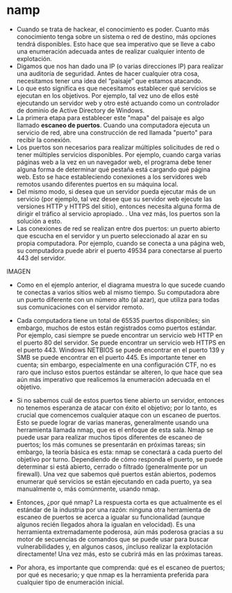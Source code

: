 # namp
- Cuando se trata de hackear, el conocimiento es poder. Cuanto más conocimiento tenga sobre un sistema o red de destino, más opciones tendrá disponibles. Esto hace que sea imperativo que se lleve a cabo una enumeración adecuada antes de realizar cualquier intento de explotación.
- Digamos que nos han dado una IP (o varias direcciones IP) para realizar una auditoría de seguridad. Antes de hacer cualquier otra cosa, necesitamos tener una idea del “paisaje” que estamos atacando. 
- Lo que esto significa es que necesitamos establecer qué servicios se ejecutan en los objetivos. Por ejemplo, tal vez uno de ellos esté ejecutando un servidor web y otro esté actuando como un controlador de dominio de Active Directory de Windows. 
- La primera etapa para establecer este "mapa" del paisaje es algo llamado **escaneo de puertos**. Cuando una computadora ejecuta un servicio de red, abre una construcción de red llamada "puerto" para recibir la conexión. 
- Los puertos son necesarios para realizar múltiples solicitudes de red o tener múltiples servicios disponibles. Por ejemplo, cuando carga varias páginas web a la vez en un navegador web, el programa debe tener alguna forma de determinar qué pestaña está cargando qué página web. Esto se hace estableciendo conexiones a los servidores web remotos usando diferentes puertos en su máquina local. 
- Del mismo modo, si desea que un servidor pueda ejecutar más de un servicio (por ejemplo, tal vez desee que su servidor web ejecute las versiones HTTP y HTTPS del sitio), entonces necesita alguna forma de dirigir el tráfico al servicio apropiado. . Una vez más, los puertos son la solución a esto. 
- Las conexiones de red se realizan entre dos puertos: un puerto abierto que escucha en el servidor y un puerto seleccionado al azar en su propia computadora. Por ejemplo, cuando se conecta a una página web, su computadora puede abrir el puerto 49534 para conectarse al puerto 443 del servidor.

IMAGEN

- Como en el ejemplo anterior, el diagrama muestra lo que sucede cuando te conectas a varios sitios web al mismo tiempo. Su computadora abre un puerto diferente con un número alto (al azar), que utiliza para todas sus comunicaciones con el servidor remoto.

- Cada computadora tiene un total de 65535 puertos disponibles; sin embargo, muchos de estos están registrados como puertos estándar. Por ejemplo, casi siempre se puede encontrar un servicio web HTTP en el puerto 80 del servidor. Se puede encontrar un servicio web HTTPS en el puerto 443. Windows NETBIOS se puede encontrar en el puerto 139 y SMB se puede encontrar en el puerto 445. Es importante tener en cuenta; sin embargo, especialmente en una configuración CTF, no es raro que incluso estos puertos estándar se alteren, lo que hace que sea aún más imperativo que realicemos la enumeración adecuada en el objetivo.

- Si no sabemos cuál de estos puertos tiene abierto un servidor, entonces no tenemos esperanza de atacar con éxito el objetivo; por lo tanto, es crucial que comencemos cualquier ataque con un escaneo de puertos. Esto se puede lograr de varias maneras, generalmente usando una herramienta llamada nmap, que es el enfoque de esta sala. Nmap se puede usar para realizar muchos tipos diferentes de escaneo de puertos; los más comunes se presentarán en próximas tareas; sin embargo, la teoría básica es esta: nmap se conectará a cada puerto del objetivo por turno. Dependiendo de cómo responda el puerto, se puede determinar si está abierto, cerrado o filtrado (generalmente por un firewall). Una vez que sabemos qué puertos están abiertos, podemos enumerar qué servicios se están ejecutando en cada puerto, ya sea manualmente o, más comúnmente, usando nmap.

- Entonces, ¿por qué nmap? La respuesta corta es que actualmente es el estándar de la industria por una razón: ninguna otra herramienta de escaneo de puertos se acerca a igualar su funcionalidad (aunque algunos recién llegados ahora la igualan en velocidad). Es una herramienta extremadamente poderosa, aún más poderosa gracias a su motor de secuencias de comandos que se puede usar para buscar vulnerabilidades y, en algunos casos, ¡incluso realizar la explotación directamente! Una vez más, esto se cubrirá más en las próximas tareas.

- Por ahora, es importante que comprenda: qué es el escaneo de puertos; por qué es necesario; y que nmap es la herramienta preferida para cualquier tipo de enumeración inicial.